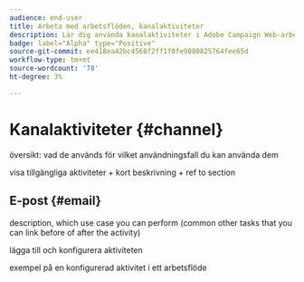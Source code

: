 ```yaml
---
audience: end-user
title: Arbeta med arbetsflöden, kanalaktiviteter
description: Lär dig använda kanalaktiviteter i Adobe Campaign Web-arbetsflöden
badge: label="Alpha" type="Positive"
source-git-commit: ee418ea42bc4568f2ff1f0fe9080825764fee65d
workflow-type: tm+mt
source-wordcount: '78'
ht-degree: 3%

---
```


# Kanalaktiviteter {#channel}

översikt: vad de används för vilket användningsfall du kan använda dem

visa tillgängliga aktiviteter + kort beskrivning + ref to section

## E-post {#email}

description, which use case you can perform (common other tasks that you can link before of after the activity)

lägga till och konfigurera aktiviteten

exempel på en konfigurerad aktivitet i ett arbetsflöde
